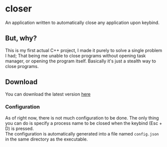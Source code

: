 # closer

An application written to automatically close any application upon keybind. 

## But, why?

This is my first actual C++ project, I made it purely to solve a single problem I had; That being me unable to close programs without opening task manager, or opening the program itself. Basically it's just a stealth way to close programs.

## Download

You can download the latest version [here](https://github.com/astridlol/closer/releases)

### Configuration

As of right now, there is not much configuration to be done. The only thing you can do is specify a process name to be closed when the keybind (Esc + D) is pressed.
<br>The configuration is automatically generated into a file named `config.json` in the same directory as the executable.